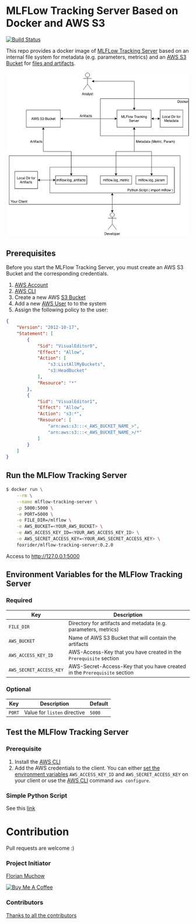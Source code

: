 # MLFLow Tracking Server Based on Docker and AWS S3

[![Build Status](https://travis-ci.org/flmu/mlflow-tracking-server.svg?branch=master)](https://travis-ci.org/flmu/mlflow-tracking-server)

This repo provides a docker image of [MLFLow Tracking Server](https://www.mlflow.org/docs/latest/tracking.html) based on an internal file system for metadata (e.g. parameters, metrics) and an [AWS S3 Bucket](https://aws.amazon.com/s3/) for [files and artifacts](https://www.mlflow.org/docs/latest/tracking.html#storage).

![Architecture](docs/mlflow_tracking_server_architecture.jpg)

## Prerequisites
Before you start the MLFlow Tracking Server, you must create an AWS S3 Bucket and the corresponding credentials.
1. [AWS Account](https://aws.amazon.com/?nc2=h_lg)
2. [AWS CLI](https://docs.aws.amazon.com/cli/latest/userguide/cli-chap-install.html)
3. Create a new AWS [S3 Bucket](https://docs.aws.amazon.com/AmazonS3/latest/gsg/CreatingABucket.html)
4. Add a new [AWS User](https://docs.aws.amazon.com/IAM/latest/UserGuide/id_users_create.html#id_users_create_console) to to the system
5. Assign the following policy to the user:
```json
{
    "Version": "2012-10-17",
    "Statement": [
        {
            "Sid": "VisualEditor0",
            "Effect": "Allow",
            "Action": [
                "s3:ListAllMyBuckets",
                "s3:HeadBucket"
            ],
            "Resource": "*"
        },
        {
            "Sid": "VisualEditor1",
            "Effect": "Allow",
            "Action": "s3:*",
            "Resource": [
                "arn:aws:s3:::<_AWS_BUCKET_NAME_>",
                "arn:aws:s3:::<_AWS_BUCKET_NAME_>/*"
            ]
        }
    ]
}
```

## Run the MLFlow Tracking Server

```bash
$ docker run \
    --rm \
    --name mlflow-tracking-server \
    -p 5000:5000 \
    -e PORT=5000 \
    -e FILE_DIR=/mlflow \
    -e AWS_BUCKET=<YOUR_AWS_BUCKET> \
    -e AWS_ACCESS_KEY_ID=<YOUR_AWS_ACCESS_KEY_ID> \
    -e AWS_SECRET_ACCESS_KEY=<YOUR_AWS_SECRET_ACCESS_KEY> \
    foxrider/mlflow-tracking-server:0.2.0
```

Access to http://127.0.0.1:5000

## Environment Variables for the MLFlow Tracking Server

### Required

|Key|Description|
|---|---|
|`FILE_DIR`|Directory for artifacts and metadata (e.g. parameters, metrics)|
|`AWS_BUCKET`|Name of AWS S3 Bucket that will contain the artifacts|
|`AWS_ACCESS_KEY_ID`|AWS-Access-Key that you have created in the `Prerequisite` section|
|`AWS_SECRET_ACCESS_KEY`|AWS-Secret-Access-Key that you have created in the `Prerequisite` section|

### Optional

|Key|Description|Default|
|---|---|---|
|`PORT`|Value for `listen` directive|`5000`|

## Test the MLFlow Tracking Server
### Prerequisite

1. Install the [AWS CLI](https://docs.aws.amazon.com/cli/latest/userguide/installing.html)
2. Add the AWS credentials to the client. You can either [set the environment variables](https://www.schrodinger.com/kb/1842) `AWS_ACCESS_KEY_ID` and `AWS_SECRET_ACCESS_KEY` on your client or use the [AWS CLI](https://docs.aws.amazon.com/cli/latest/userguide/cli-chap-getting-started.html) command `aws configure`.

### Simple Python Script

See this [link](mlflow_client_examples/test.py)

# Contribution

Pull requests are welcome :)

### Project Initiator

[Florian Muchow](https://www.linkedin.com/in/florian-muchow/)

<a href="https://www.buymeacoffee.com/foxrider" target="_blank"><img src="https://www.buymeacoffee.com/assets/img/custom_images/orange_img.png" alt="Buy Me A Coffee" style="height: auto !important; width: auto !important;"></a>

### Contributors

[Thanks to all the contributors](https://github.com/flmu/mlflow-tracking-server/graphs/contributors)
